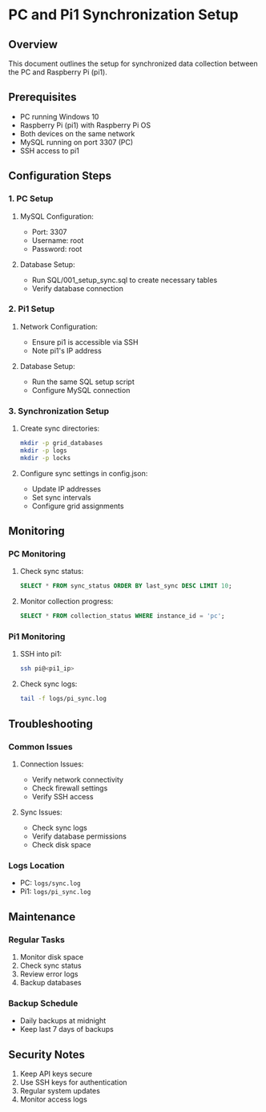 # PC and Pi1 Synchronization Setup

## Overview
This document outlines the setup for synchronized data collection between the PC and Raspberry Pi (pi1).

## Prerequisites
- PC running Windows 10
- Raspberry Pi (pi1) with Raspberry Pi OS
- Both devices on the same network
- MySQL running on port 3307 (PC)
- SSH access to pi1

## Configuration Steps

### 1. PC Setup
1. MySQL Configuration:
   - Port: 3307
   - Username: root
   - Password: root

2. Database Setup:
   - Run SQL/001_setup_sync.sql to create necessary tables
   - Verify database connection

### 2. Pi1 Setup
1. Network Configuration:
   - Ensure pi1 is accessible via SSH
   - Note pi1's IP address

2. Database Setup:
   - Run the same SQL setup script
   - Configure MySQL connection

### 3. Synchronization Setup
1. Create sync directories:
   ```bash
   mkdir -p grid_databases
   mkdir -p logs
   mkdir -p locks
   ```

2. Configure sync settings in config.json:
   - Update IP addresses
   - Set sync intervals
   - Configure grid assignments

## Monitoring

### PC Monitoring
1. Check sync status:
   ```sql
   SELECT * FROM sync_status ORDER BY last_sync DESC LIMIT 10;
   ```

2. Monitor collection progress:
   ```sql
   SELECT * FROM collection_status WHERE instance_id = 'pc';
   ```

### Pi1 Monitoring
1. SSH into pi1:
   ```bash
   ssh pi@<pi1_ip>
   ```

2. Check sync logs:
   ```bash
   tail -f logs/pi_sync.log
   ```

## Troubleshooting

### Common Issues
1. Connection Issues:
   - Verify network connectivity
   - Check firewall settings
   - Verify SSH access

2. Sync Issues:
   - Check sync logs
   - Verify database permissions
   - Check disk space

### Logs Location
- PC: `logs/sync.log`
- Pi1: `logs/pi_sync.log`

## Maintenance

### Regular Tasks
1. Monitor disk space
2. Check sync status
3. Review error logs
4. Backup databases

### Backup Schedule
- Daily backups at midnight
- Keep last 7 days of backups

## Security Notes
1. Keep API keys secure
2. Use SSH keys for authentication
3. Regular system updates
4. Monitor access logs 